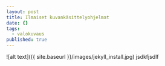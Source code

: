 ```yaml
---
layout: post
title: Ilmaiset kuvankäsittelyohjelmat
date: {}
tags:
  - valokuvaus
published: true
---
```

![alt text]({{ site.baseurl }}/images/jekyll_install.jpg)
jsdkfjsdlf
